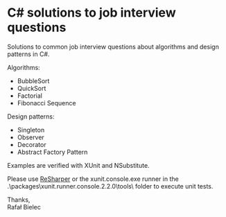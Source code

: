 # C# solutions to job interview questions
Solutions to common job interview questions about algorithms and design patterns in C#.

Algorithms:
* BubbleSort
* QuickSort
* Factorial
* Fibonacci Sequence

Design patterns:
* Singleton
* Observer
* Decorator
* Abstract Factory Pattern

Examples are verified with XUnit and NSubstitute.

Please use [ReSharper](https://www.jetbrains.com/resharper/) or the xunit.console.exe runner in the .\packages\xunit.runner.console.2.2.0\tools\ folder to execute unit tests.

Thanks,  
Rafał Bielec
